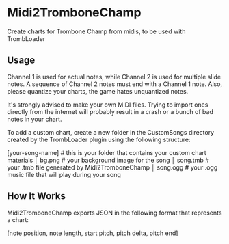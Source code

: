 # Midi2TromboneChamp
Create charts for Trombone Champ from midis, to be used with TrombLoader

## Usage
Channel 1 is used for actual notes, while Channel 2 is used for multiple slide notes.
A sequence of Channel 2 notes must end with a Channel 1 note. Also, please quantize your charts, the game hates unquantized notes.

It's strongly advised to make your own MIDI files. Trying to import ones directly from the internet will probably result in a crash or a bunch of bad notes in your chart.

To add a custom chart, create a new folder in the CustomSongs directory created by the TrombLoader plugin using the following structure:

[your-song-name] # this is your folder that contains your custom chart materials
│   bg.png # your background image for the song
│   song.tmb # your .tmb file generated by Midi2TromboneChamp
│   song.ogg # your .ogg music file that will play during your song

## How It Works
Midi2TromboneChamp exports JSON in the following format that represents a chart:

[note position, note length, start pitch, pitch delta, pitch end]
